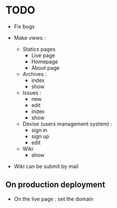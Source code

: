 # TODO

- Fix bugs

- Make views :
  - Statics pages
    - Live page
    - Homepage
    - About page
  - Archives :
    - index
    - show
  - Issues :
    - new
    - edit
    - index
    - show
  - Devise (users management system) :
    - sign in
    - sign up
    - edit
  - Wiki
    - show

- Wiki can be submit by mail



## On production deployment
- On the live page : set the domain
